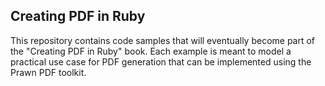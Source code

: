 ## Creating PDF in Ruby

This repository contains code samples that will eventually become part of the
"Creating PDF in Ruby" book. Each example is meant to model a practical use case
for PDF generation that can be implemented using the Prawn PDF toolkit.
